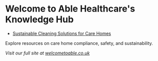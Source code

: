 # Welcome to Able Healthcare's Knowledge Hub

- [Sustainable Cleaning Solutions for Care Homes](./eco-friendly-cleaners-guide.md)

Explore resources on care home compliance, safety, and sustainability.

_Visit our full site at [welcometoable.co.uk](https://welcometoable.co.uk)_
